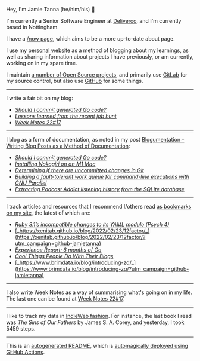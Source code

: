 Hey, I'm Jamie Tanna (he/him/his) 👋

I'm currently a Senior Software Engineer at [Deliveroo](https://deliveroo.engineering/), and I'm currently based in Nottingham.

I have a [/now page](https://www.jvt.me/now/?utm_campaign=github-jamietanna), which aims to be a more up-to-date about page.

I use my [personal website](https://www.jvt.me/?utm_campaign=github-jamietanna) as a method of blogging about my learnings, as well as sharing information about projects I have previously, or am currently, working on in my spare time.

I maintain [a number of Open Source projects](https://www.jvt.me/open-source/?utm_campaign=github-jamietanna), and primarily use [GitLab](https://gitlab.com/jamietanna) for my source control, but also use [GitHub](https://github.com/jamietanna) for some things.

---

I write a fair bit on my blog:


- [_Should I commit generated Go code?_](https://www.jvt.me/posts/2022/05/05/commit-go-generate/?utm_campaign=github-jamietanna)
- [_Lessons learned from the recent job hunt_](https://www.jvt.me/posts/2022/05/02/lessons-learned-job-hunt/?utm_campaign=github-jamietanna)
- [_Week Notes 22#17_](https://www.jvt.me/week-notes/2022/17/?utm_campaign=github-jamietanna)

---

I blog as a form of documentation, as noted in my post [Blogumentation - Writing Blog Posts as a Method of Documentation](https://www.jvt.me/posts/2017/06/25/blogumentation/?utm_campaign=github-jamietanna):


- [_Should I commit generated Go code?_](https://www.jvt.me/posts/2022/05/05/commit-go-generate/?utm_campaign=github-jamietanna)
- [_Installing Nokogiri on an M1 Mac_](https://www.jvt.me/posts/2022/05/01/nokogiri-m1-mac/?utm_campaign=github-jamietanna)
- [_Determining if there are uncommitted changes in Git_](https://www.jvt.me/posts/2022/04/29/git-uncommitted-changes/?utm_campaign=github-jamietanna)
- [_Building a fault-tolerant work queue for command-line executions with GNU Parallel_](https://www.jvt.me/posts/2022/04/28/shell-queue/?utm_campaign=github-jamietanna)
- [_Extracting Podcast Addict listening history from the SQLite database_](https://www.jvt.me/posts/2022/04/28/podcast-addict-sqlite/?utm_campaign=github-jamietanna)

---

I track articles and resources that I recommend I/others read [as bookmarks on my site](https://www.jvt.me/kind/bookmarks/?utm_campaign=github-jamietanna), the latest of which are:


- [_Ruby 3.1’s incompatible changes to its YAML module (Psych 4)_](https://www.ctrl.blog/entry/ruby-psych4.html?utm_campaign=github-jamietanna)
- [_https://xenitab.github.io/blog/2022/02/23/12factor/_](https://xenitab.github.io/blog/2022/02/23/12factor/?utm_campaign=github-jamietanna)
- [_Experience Report: 6 months of Go_](https://typesanitizer.com/blog/go-experience-report.html?utm_campaign=github-jamietanna)
- [_Cool Things People Do With Their Blogs_](https://brainbaking.com/post/2022/04/cool-things-people-do-with-their-blogs/?utm_campaign=github-jamietanna)
- [_https://www.brimdata.io/blog/introducing-zq/_](https://www.brimdata.io/blog/introducing-zq/?utm_campaign=github-jamietanna)

---

I also write Week Notes as a way of summarising what's going on in my life. The last one can be found at [Week Notes 22#17](https://www.jvt.me/week-notes/2022/17/?utm_campaign=github-jamietanna).

---

I like to track my data in [IndieWeb fashion](https://indieweb.org/why). For instance, the last book I read was _The Sins of Our Fathers_ by James S. A. Corey, and yesterday, I took 5459 steps.

---
This is an [autogenerated README](https://www.jvt.me/posts/2022/01/12/autogenerated-profile-readme/?utm_campaign=github-jamietanna), which is [automagically deployed using GitHub Actions](https://github.com/jamietanna/jamietanna/blob/main/.github/workflows/rebuild.yml).
